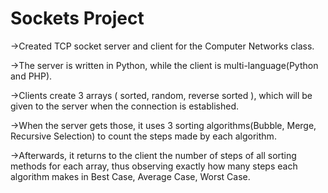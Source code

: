 # Sockets Project

->Created TCP socket server and client for the Computer Networks class.

->The server is written in Python, while the client is multi-language(Python and PHP).

->Clients create 3 arrays ( sorted, random, reverse sorted ), which will be given to the server when the connection is established.

->When the server gets those, it uses 3 sorting algorithms(Bubble, Merge, Recursive Selection) to count the steps made by each algorithm.

->Afterwards, it returns to the client the number of steps of all sorting methods for each array, thus observing exactly how many steps each algorithm makes in Best Case, Average Case, Worst Case.

